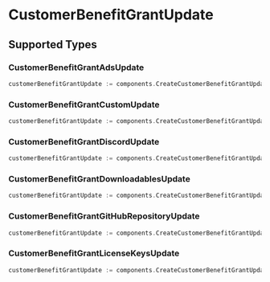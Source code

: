 # CustomerBenefitGrantUpdate


## Supported Types

### CustomerBenefitGrantAdsUpdate

```go
customerBenefitGrantUpdate := components.CreateCustomerBenefitGrantUpdateAds(components.CustomerBenefitGrantAdsUpdate{/* values here */})
```

### CustomerBenefitGrantCustomUpdate

```go
customerBenefitGrantUpdate := components.CreateCustomerBenefitGrantUpdateCustom(components.CustomerBenefitGrantCustomUpdate{/* values here */})
```

### CustomerBenefitGrantDiscordUpdate

```go
customerBenefitGrantUpdate := components.CreateCustomerBenefitGrantUpdateDiscord(components.CustomerBenefitGrantDiscordUpdate{/* values here */})
```

### CustomerBenefitGrantDownloadablesUpdate

```go
customerBenefitGrantUpdate := components.CreateCustomerBenefitGrantUpdateDownloadables(components.CustomerBenefitGrantDownloadablesUpdate{/* values here */})
```

### CustomerBenefitGrantGitHubRepositoryUpdate

```go
customerBenefitGrantUpdate := components.CreateCustomerBenefitGrantUpdateGithubRepository(components.CustomerBenefitGrantGitHubRepositoryUpdate{/* values here */})
```

### CustomerBenefitGrantLicenseKeysUpdate

```go
customerBenefitGrantUpdate := components.CreateCustomerBenefitGrantUpdateLicenseKeys(components.CustomerBenefitGrantLicenseKeysUpdate{/* values here */})
```

